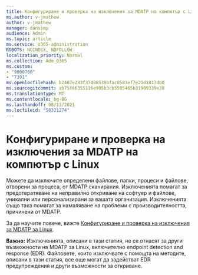 ```yaml
---
title: Конфигуриране и проверка на изключения за MDATP на компютър с Linux
ms.author: v-jmathew
author: v-jmathew
manager: dansimp
audience: Admin
ms.topic: article
ms.service: o365-administration
ROBOTS: NOINDEX, NOFOLLOW
localization_priority: Normal
ms.collection: Adm_O365
ms.custom:
- "9000760"
- "7391"
ms.openlocfilehash: b2487e283f37498539bfac0583ef7e21d1817db0
ms.sourcegitcommit: ab75f66355116e995b3cb5505465b31989339e28
ms.translationtype: MT
ms.contentlocale: bg-BG
ms.lasthandoff: 08/13/2021
ms.locfileid: "58321274"
---
```

# <a name="configure-and-validate-exclusions-for-mdatp-on-a-linux-machine"></a>Конфигуриране и проверка на изключения за MDATP на компютър с Linux

Можете да изключите определени файлове, папки, процеси и файлове, отворени за процеса, от MDATP сканирания. Изключенията помагат за предотвратяване на неправилно откриване на софтуер и файлове, уникални или персонализирани за вашата организация. Изключенията също така помагат за намаляване на проблеми с производителността, причинени от MDATP.

За да научите повече, вижте [Конфигуриране и проверка на изключения за MDATP за Linux](https://go.microsoft.com/fwlink/?linkid=2144517).

**Важно:** Изключенията, описани в тази статия, не се отнасят за други възможности на MDATP за Linux, включително endpoint detection and response (EDR). Файловете, които изключвате с помощта на методите, описани в тази статия, все още могат да задействат EDR предупреждения и други възможности за откриване.
